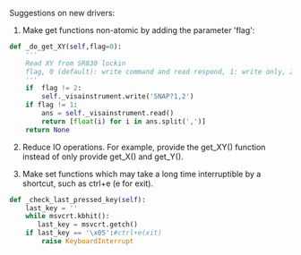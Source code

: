 Suggestions on new drivers:

1. Make get functions non-atomic by adding the parameter 'flag':

```python
def _do_get_XY(self,flag=0):
    '''
    Read XY from SR830 lockin
    flag, 0 (default): write command and read respond, 1: write only, 2: read only
    '''
    if  flag != 2:
        self._visainstrument.write('SNAP?1,2')
    if flag != 1:
        ans = self._visainstrument.read()
        return [float(i) for i in ans.split(',')]
    return None
```

2. Reduce IO operations. For example, provide the get_XY() function instead of only provide get_X() and get_Y().

3. Make set functions which may take a long time interruptible by a shortcut, such as ctrl+e (e for exit).

```python
def _check_last_pressed_key(self):
    last_key = ''
    while msvcrt.kbhit():
       last_key = msvcrt.getch()
    if last_key == '\x05':#ctrl+e(xit)
        raise KeyboardInterrupt
```
